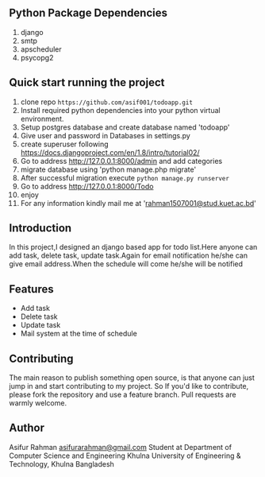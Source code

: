 ## Python Package Dependencies
1. django
2. smtp
3. apscheduler
4. psycopg2

## Quick start running the project
 1. clone repo `https://github.com/asif001/todoapp.git`
 2. Install required python dependencies into your python virtual environment.
 3. Setup postgres database and create database named 'todoapp'
 4. Give user and password in Databases in settings.py
 5. create superuser following https://docs.djangoproject.com/en/1.8/intro/tutorial02/
 6. Go to address http://127.0.0.1:8000/admin and add categories
 7. migrate database using 'python manage.php migrate'
 8. After successful migration execute `python manage.py runserver`
 9. Go to address http://127.0.0.1:8000/Todo
10. enjoy
11. For any information kindly mail me at 'rahman1507001@stud.kuet.ac.bd'

## Introduction
In this project,I designed an django based app for todo list.Here anyone can add task, delete task, update task.Again for email notification he/she can give email address.When the schedule will come he/she will be notified

## Features
* Add task
* Delete task
* Update task
* Mail system at the time of schedule

## Contributing
The main reason to publish something open source, is that anyone can just jump in and start contributing to my project.
So If you'd like to contribute, please fork the repository and use a feature branch. Pull requests are warmly welcome.


## Author
Asifur Rahman
asifurarahman@gmail.com
Student at Department of Computer Science and Engineering
Khulna University of Engineering & Technology, Khulna
Bangladesh
